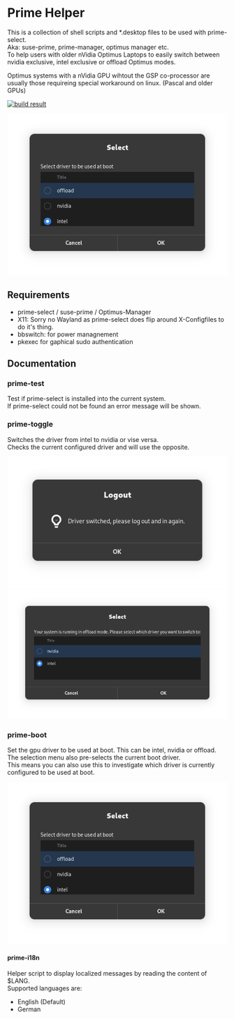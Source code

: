 # Prime Helper
This is a collection of shell scripts and *.desktop files to be used with prime-select.  
Aka: suse-prime, prime-manager, optimus manager etc.  
To help users with older nVidia Optimus Laptops to easily switch between nvidia exclusive, intel exclusive or offload Optimus modes.  

Optimus systems with a nVidia GPU wihtout the GSP co-processor are usually those requireing special workaround on linux. (Pascal and older GPUs)

[![build result](https://build.opensuse.org/projects/home:VortexAcherontic:prime-helper-ui/packages/prime-helper-ui/badge.svg?type=default)](https://build.opensuse.org/package/show/home:VortexAcherontic:prime-helper-ui/prime-helper-ui)

![prime-boot](screenshots/screen_002.png "Prime Boot")

## Requirements
- prime-select / suse-prime / Optimus-Manager
- X11: Sorry no Wayland as prime-select does flip around X-Configfiles to do it's thing.
- bbswitch: for power managnement
- pkexec for gaphical sudo authentication

## Documentation
### prime-test
Test if prime-select is installed into the current system.  
If prime-select could not be found an error message will be shown.

### prime-toggle
Switches the driver from intel to nvidia or vise versa.  
Checks the current configured driver and will use the opposite.

![prime-toggle](screenshots/screen_001.png "Prime Select")
![prime-toggle](screenshots/screen_003.png "Prime Select")

### prime-boot
Set the gpu driver to be used at boot. This can be intel, nvidia or offload.  
The selection menu also pre-selects the current boot driver.  
This means you can also use this to investigate which driver is currently configured to be used at boot.

![prime-boot](screenshots/screen_002.png "Prime Boot")

#### prime-i18n
Helper script to display localized messages by reading the content of $LANG.  
Supported languages are:
- English (Default)
- German